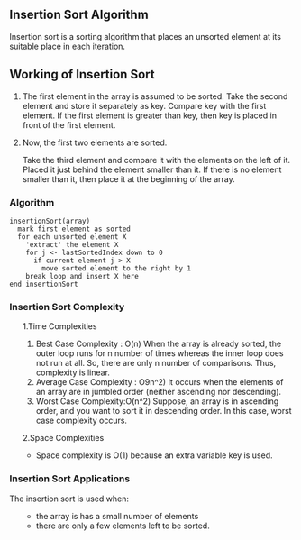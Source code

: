 ## Insertion Sort Algorithm
Insertion sort is a sorting algorithm that places an unsorted element at its suitable place in each iteration.

## Working of Insertion Sort
1. The first element in the array is assumed to be sorted. Take the second element and store it separately as key.
 Compare key with the first element. If the first element is greater than key, then key is placed in front of the first element.
2. Now, the first two elements are sorted.

    Take the third element and compare it with the elements on the left of it. Placed it just behind the element smaller than it. If there is no element smaller than it, then place it at the beginning of the array.
### Algorithm 
```
insertionSort(array)
  mark first element as sorted
  for each unsorted element X
    'extract' the element X
    for j <- lastSortedIndex down to 0
      if current element j > X
        move sorted element to the right by 1
    break loop and insert X here
end insertionSort
```
### Insertion Sort Complexity
<ol>

1.Time Complexities

1.  Best Case Complexity : O(n) When the array is already sorted, the outer loop runs for n number of times whereas the inner loop does not run at all. So, there are only n number of comparisons. Thus, complexity is linear.
2.  Average Case Complexity : O9n^2) It occurs when the elements of an array are in jumbled order (neither ascending nor descending).
3.  Worst Case Complexity:O(n^2) Suppose, an array is in ascending order, and you want to sort it in descending order. In this case, worst case complexity occurs. 

2.Space Complexities

- Space complexity is O(1) because an extra variable key is used.
</ol>

### Insertion Sort Applications

The insertion sort is used when:
<ul>

- the array is has a small number of elements
- there are only a few elements left to be sorted.
</ul>
